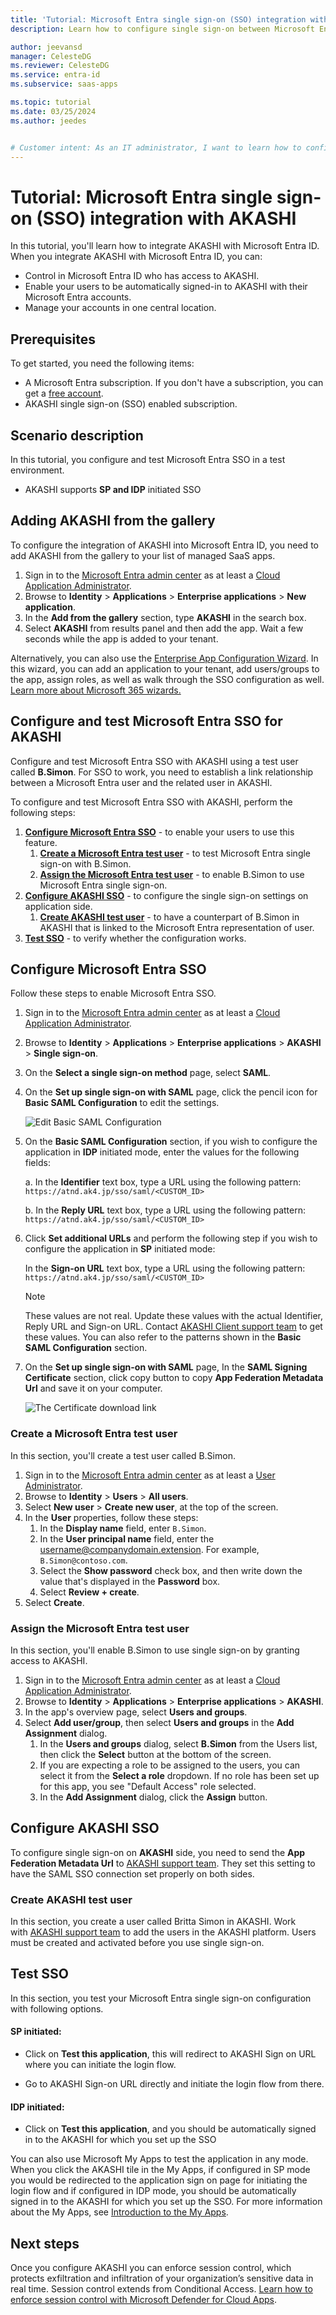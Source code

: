 ```yaml
---
title: 'Tutorial: Microsoft Entra single sign-on (SSO) integration with AKASHI'
description: Learn how to configure single sign-on between Microsoft Entra ID and AKASHI.

author: jeevansd
manager: CelesteDG
ms.reviewer: CelesteDG
ms.service: entra-id
ms.subservice: saas-apps

ms.topic: tutorial
ms.date: 03/25/2024
ms.author: jeedes


# Customer intent: As an IT administrator, I want to learn how to configure single sign-on between Microsoft Entra ID and AKASHI so that I can control who has access to AKASHI, enable automatic sign-in with Microsoft Entra accounts, and manage my accounts in one central location.
---
```


# Tutorial: Microsoft Entra single sign-on (SSO) integration with AKASHI

In this tutorial, you'll learn how to integrate AKASHI with Microsoft Entra ID. When you integrate AKASHI with Microsoft Entra ID, you can:

* Control in Microsoft Entra ID who has access to AKASHI.
* Enable your users to be automatically signed-in to AKASHI with their Microsoft Entra accounts.
* Manage your accounts in one central location.

## Prerequisites

To get started, you need the following items:

* A Microsoft Entra subscription. If you don't have a subscription, you can get a [free account](https://azure.microsoft.com/free/).
* AKASHI single sign-on (SSO) enabled subscription.

## Scenario description

In this tutorial, you configure and test Microsoft Entra SSO in a test environment.

* AKASHI supports **SP and IDP** initiated SSO

## Adding AKASHI from the gallery

To configure the integration of AKASHI into Microsoft Entra ID, you need to add AKASHI from the gallery to your list of managed SaaS apps.

1. Sign in to the [Microsoft Entra admin center](https://entra.microsoft.com) as at least a [Cloud Application Administrator](~/identity/role-based-access-control/permissions-reference.md#cloud-application-administrator).
1. Browse to **Identity** > **Applications** > **Enterprise applications** > **New application**.
1. In the **Add from the gallery** section, type **AKASHI** in the search box.
1. Select **AKASHI** from results panel and then add the app. Wait a few seconds while the app is added to your tenant.

 Alternatively, you can also use the [Enterprise App Configuration Wizard](https://portal.office.com/AdminPortal/home?Q=Docs#/azureadappintegration). In this wizard, you can add an application to your tenant, add users/groups to the app, assign roles, as well as walk through the SSO configuration as well. [Learn more about Microsoft 365 wizards.](/microsoft-365/admin/misc/azure-ad-setup-guides)


<a name='configure-and-test-azure-ad-sso-for-akashi'></a>

## Configure and test Microsoft Entra SSO for AKASHI

Configure and test Microsoft Entra SSO with AKASHI using a test user called **B.Simon**. For SSO to work, you need to establish a link relationship between a Microsoft Entra user and the related user in AKASHI.

To configure and test Microsoft Entra SSO with AKASHI, perform the following steps:

1. **[Configure Microsoft Entra SSO](#configure-azure-ad-sso)** - to enable your users to use this feature.
    1. **[Create a Microsoft Entra test user](#create-an-azure-ad-test-user)** - to test Microsoft Entra single sign-on with B.Simon.
    1. **[Assign the Microsoft Entra test user](#assign-the-azure-ad-test-user)** - to enable B.Simon to use Microsoft Entra single sign-on.
1. **[Configure AKASHI SSO](#configure-akashi-sso)** - to configure the single sign-on settings on application side.
    1. **[Create AKASHI test user](#create-akashi-test-user)** - to have a counterpart of B.Simon in AKASHI that is linked to the Microsoft Entra representation of user.
1. **[Test SSO](#test-sso)** - to verify whether the configuration works.

<a name='configure-azure-ad-sso'></a>

## Configure Microsoft Entra SSO

Follow these steps to enable Microsoft Entra SSO.

1. Sign in to the [Microsoft Entra admin center](https://entra.microsoft.com) as at least a [Cloud Application Administrator](~/identity/role-based-access-control/permissions-reference.md#cloud-application-administrator).
1. Browse to **Identity** > **Applications** > **Enterprise applications** > **AKASHI** > **Single sign-on**.
1. On the **Select a single sign-on method** page, select **SAML**.
1. On the **Set up single sign-on with SAML** page, click the pencil icon for **Basic SAML Configuration** to edit the settings.

   ![Edit Basic SAML Configuration](common/edit-urls.png)

1. On the **Basic SAML Configuration** section, if you wish to configure the application in **IDP** initiated mode, enter the values for the following fields:

    a. In the **Identifier** text box, type a URL using the following pattern:
    `https://atnd.ak4.jp/sso/saml/<CUSTOM_ID>`

    b. In the **Reply URL** text box, type a URL using the following pattern:
    `https://atnd.ak4.jp/sso/saml/<CUSTOM_ID>`

1. Click **Set additional URLs** and perform the following step if you wish to configure the application in **SP** initiated mode:

    In the **Sign-on URL** text box, type a URL using the following pattern:
    `https://atnd.ak4.jp/sso/saml/<CUSTOM_ID>`

	> [!NOTE]
	> These values are not real. Update these values with the actual Identifier, Reply URL and Sign-on URL. Contact [AKASHI Client support team](mailto:akashi_cc@ak4.jp) to get these values. You can also refer to the patterns shown in the **Basic SAML Configuration** section.

1. On the **Set up single sign-on with SAML** page, In the **SAML Signing Certificate** section, click copy button to copy **App Federation Metadata Url** and save it on your computer.

	![The Certificate download link](common/copy-metadataurl.png)
<a name='create-an-azure-ad-test-user'></a>

### Create a Microsoft Entra test user

In this section, you'll create a test user called B.Simon.

1. Sign in to the [Microsoft Entra admin center](https://entra.microsoft.com) as at least a [User Administrator](~/identity/role-based-access-control/permissions-reference.md#user-administrator).
1. Browse to **Identity** > **Users** > **All users**.
1. Select **New user** > **Create new user**, at the top of the screen.
1. In the **User** properties, follow these steps:
   1. In the **Display name** field, enter `B.Simon`.  
   1. In the **User principal name** field, enter the username@companydomain.extension. For example, `B.Simon@contoso.com`.
   1. Select the **Show password** check box, and then write down the value that's displayed in the **Password** box.
   1. Select **Review + create**.
1. Select **Create**.

<a name='assign-the-azure-ad-test-user'></a>

### Assign the Microsoft Entra test user

In this section, you'll enable B.Simon to use single sign-on by granting access to AKASHI.

1. Sign in to the [Microsoft Entra admin center](https://entra.microsoft.com) as at least a [Cloud Application Administrator](~/identity/role-based-access-control/permissions-reference.md#cloud-application-administrator).
1. Browse to **Identity** > **Applications** > **Enterprise applications** > **AKASHI**.
1. In the app's overview page, select **Users and groups**.
1. Select **Add user/group**, then select **Users and groups** in the **Add Assignment** dialog.
   1. In the **Users and groups** dialog, select **B.Simon** from the Users list, then click the **Select** button at the bottom of the screen.
   1. If you are expecting a role to be assigned to the users, you can select it from the **Select a role** dropdown. If no role has been set up for this app, you see "Default Access" role selected.
   1. In the **Add Assignment** dialog, click the **Assign** button.

## Configure AKASHI SSO

To configure single sign-on on **AKASHI** side, you need to send the **App Federation Metadata Url** to [AKASHI support team](mailto:akashi_cc@ak4.jp). They set this setting to have the SAML SSO connection set properly on both sides.

### Create AKASHI test user

In this section, you create a user called Britta Simon in AKASHI. Work with [AKASHI support team](mailto:akashi_cc@ak4.jp) to add the users in the AKASHI platform. Users must be created and activated before you use single sign-on.

## Test SSO 

In this section, you test your Microsoft Entra single sign-on configuration with following options. 

#### SP initiated:

* Click on **Test this application**, this will redirect to AKASHI Sign on URL where you can initiate the login flow.  

* Go to AKASHI Sign-on URL directly and initiate the login flow from there.

#### IDP initiated:

* Click on **Test this application**, and you should be automatically signed in to the AKASHI for which you set up the SSO 

You can also use Microsoft My Apps to test the application in any mode. When you click the AKASHI tile in the My Apps, if configured in SP mode you would be redirected to the application sign on page for initiating the login flow and if configured in IDP mode, you should be automatically signed in to the AKASHI for which you set up the SSO. For more information about the My Apps, see [Introduction to the My Apps](https://support.microsoft.com/account-billing/sign-in-and-start-apps-from-the-my-apps-portal-2f3b1bae-0e5a-4a86-a33e-876fbd2a4510).


## Next steps

Once you configure AKASHI you can enforce session control, which protects exfiltration and infiltration of your organization’s sensitive data in real time. Session control extends from Conditional Access. [Learn how to enforce session control with Microsoft Defender for Cloud Apps](/cloud-app-security/proxy-deployment-any-app).
